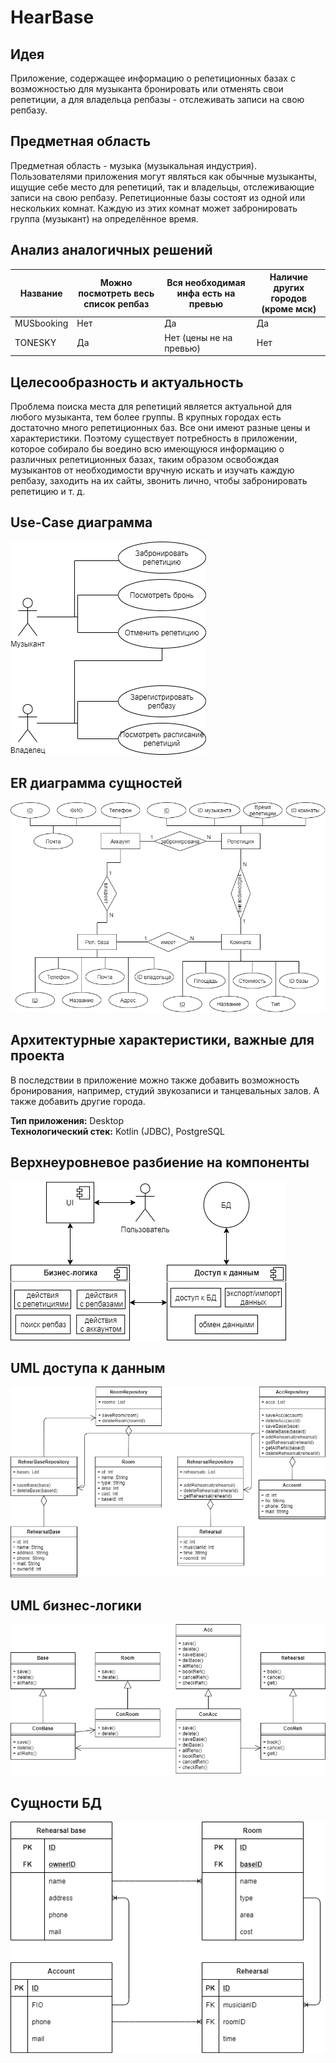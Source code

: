 # HearBase

## Идея

Приложение, содержащее информацию о репетиционных базах с возможностью для музыканта бронировать или отменять свои репетиции,
а для владельца репбазы - отслеживать записи на свою репбазу.

## Предметная область

Предметная область - музыка (музыкальная индустрия).
Пользователями приложения могут являться как обычные музыканты, ищущие себе место для репетиций,
так и владельцы, отслеживающие записи на свою репбазу.
Репетиционные базы состоят из одной или нескольких комнат. Каждую из этих комнат может забронировать группа (музыкант)
на определённое время.

## Анализ аналогичных решений

| Название   | Можно посмотреть весь список репбаз | Вся необходимая инфа есть на превью | Наличие других городов (кроме мск) |
|------------|-------------------------------------|-------------------------------------|------------------------------------|
| MUSbooking | Нет | Да | Да |
| TONESKY    | Да | Нет (цены не на превью) | Нет |

## Целесообразность и актуальность

Проблема поиска места для репетиций является актуальной для любого музыканта, тем более группы.
В крупных городах есть достаточно много репетиционных баз. Все они имеют разные цены и характеристики.
Поэтому существует потребность в приложении, которое собирало бы воедино всю имеющуюся информацию о различных
репетиционных базах, таким образом освобождая музыкантов от необходимости вручную искать и изучать каждую репбазу,
заходить на их сайты, звонить лично, чтобы забронировать репетицию и т. д.

## Use-Case диаграмма

![use-case](./diagrams/Use-Case.png)

## ER диаграмма сущностей

![er](./diagrams/ER.png)

## Архитектурные характеристики, важные для проекта

В последствии в приложение можно также добавить возможность бронирования, например,
студий звукозаписи и танцевальных залов. А также добавить другие города. 

**Тип приложения:** Desktop  
**Технологический стек:** Kotlin (JDBC), PostgreSQL

## Верхнеуровневое разбиение на компоненты

![layers](./diagrams/Components.png)

## UML доступа к данным

![data access](./diagrams/UML_DAL.png)

## UML бизнес-логики

![business logic](./diagrams/UML_BLL.png)

## Сущности БД

![er db](./diagrams/ER_DB.png)